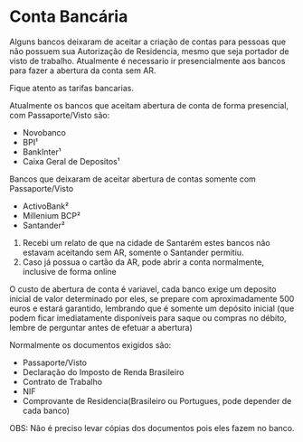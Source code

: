 # Conta Bancária

Alguns bancos deixaram de aceitar a criação de contas para pessoas que não possuem sua Autorização de Residencia, mesmo que seja portador de visto de trabalho. Atualmente é necessario ir presencialmente aos bancos para fazer a abertura da conta sem AR.

Fique atento as tarifas bancarias.

Atualmente os bancos que aceitam abertura de conta de forma presencial, com Passaporte/Visto são:
* Novobanco
* BPI¹
* BankInter¹
* Caixa Geral de Depositos¹

Bancos que deixaram de aceitar abertura de contas somente com Passaporte/Visto
* ActivoBank²
* Millenium BCP²
* Santander²

1) Recebi um relato de que na cidade de Santarém estes bancos não estavam aceitando sem AR, somente o Santander permitiu.
2) Caso já possua o cartão da AR, pode abrir a conta normalmente, inclusive de forma online

O custo de abertura de conta é variavel, cada banco exige um deposito inicial de valor determinado por eles, se prepare com aproximadamente 500 euros e estará garantido, lembrando que é somente um depósito inicial (que podem ficar imediatamente disponíveis para saque ou compras no débito, lembre de perguntar antes de efetuar a abertura)

Normalmente os documentos exigidos são:
* Passaporte/Visto
* Declaração do Imposto de Renda Brasileiro
* Contrato de Trabalho
* NIF
* Comprovante de Residencia(Brasileiro ou Portugues, pode depender de cada banco)

OBS: Não é preciso levar cópias dos documentos pois eles fazem no banco.
